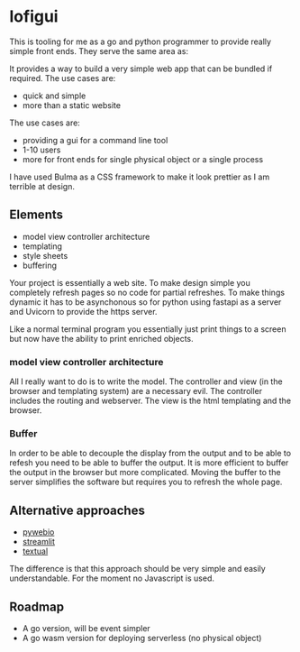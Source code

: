# lofigui

This is tooling for me as a go and python programmer to provide really simple front ends.  They serve the same area as:

It provides a way to build a very simple web app that can be bundled if required.
The use cases are:
- quick and simple
- more than a static website

The use cases are:
- providing a gui for a command line tool
- 1-10 users
- more for front ends for single physical object or a single process


I have used Bulma as a CSS framework to make it look prettier as I am terrible at design.

## Elements

- model view controller architecture
- templating 
- style sheets
- buffering

Your project is essentially a web site.  To make design simple you completely refresh pages so no code for partial refreshes.  To make things dynamic it has to be asynchonous so for python using fastapi as a server and Uvicorn to provide the https server.

Like a normal terminal program you essentially just print things to a screen but now have the ability to print enriched objects.

### model view controller architecture
All I really want to do is to write the model.  The controller and view (in the browser and templating system) are a necessary evil.  The controller includes the routing and webserver.  The view is the html templating and the browser.

### Buffer
In order to be able to decouple the display from the output and to be able to refesh you need to be able to buffer the output.  It is more efficient to buffer the output in the browser but more complicated.  Moving the buffer to the server simplifies the software but requires you to refresh the whole page.


## Alternative approaches

- [pywebio](https://www.pyweb.io/)
- [streamlit](https://streamlit.io/)
- [textual](https://pypi.org/project/textual/)

The difference is that this approach should be very simple and easily understandable.
For the moment no Javascript is used.


## Roadmap

- A go version, will be event simpler
- A go wasm version for deploying serverless (no physical object)